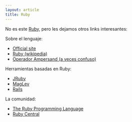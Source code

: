 ```yaml
---
layout: article
title: Ruby
---
```


No es este [Ruby](http://www.youtube.com/watch?v=qObzgUfCl28), pero les dejamos otros links interesantes:

Sobre el lenguaje:

- [Official site](https://www.ruby-lang.org/es/)
- [Ruby (wikipedia)](https://en.wikipedia.org/wiki/Ruby_(programming_language))
- [Operador Ampersand (a veces confuso)](https://ablogaboutcode.com/2012/01/04/the-ampersand-operator-in-ruby)

Herramientas basadas en Ruby:

- [JRuby](https://www.jruby.org/)
- [MagLev](https://maglev.github.io/)
- [Rails](https://rubyonrails.org/)

La comunidad:

- [The Ruby Programming Language](https://github.com/ruby/ruby)
- [Ruby Central](https://rubycentral.org/)

